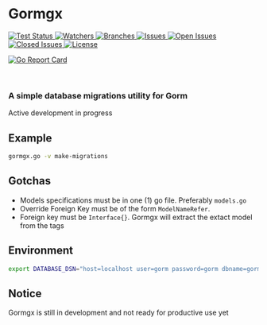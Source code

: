 # Gormgx

<a href="https://github.com/kineticengines/gormgx/actions?query=workflow%3ATests+branch%3Amain">
    <img src="https://github.com/kineticengines/gormgx/workflows/Tests/badge.svg" alt="Test Status" />
</a>

<a href="https://badgen.net/github/watchers/kineticengines/gormgx">
    <img src="https://badgen.net/github/watchers/kineticengines/gormgx" alt="Watchers"/>
</a>

<a href="https://badgen.net/github/branches/kineticengines/gormgx">
    <img src="https://badgen.net/github/branches/kineticengines/gormgx" alt="Branches" />
</a>

<a href="https://badgen.net/github/issues/kineticengines/gormgx">
    <img src="https://badgen.net/github/issues/kineticengines/gormgx" alt="Issues" />
</a>

<a href="https://badgen.net/github/open-issues/kineticengines/gormgx">
    <img src="https://badgen.net/github/open-issues/kineticengines/gormgx" alt="Open Issues" />
</a>

<a href="https://badgen.net/github/closed-issues/kineticengines/gormgx">
    <img src="https://badgen.net/github/closed-issues/kineticengines/gormgx" alt="Closed Issues" />
</a>

<a href="https://badgen.net/github/license/kineticengines/gormgx">
    <img src="https://badgen.net/github/license/kineticengines/gormgx" alt="License" />
</a>

[![Go Report Card](https://goreportcard.com/badge/github.com/kineticengines/gormgx)](https://goreportcard.com/report/github.com/kineticengines/gormgx)

<br>

### A simple database migrations utility for Gorm

Active development in progress

## Example

```sh
gormgx.go -v make-migrations
```

## Gotchas

- Models specifications must be in one (1) go file. Preferably `models.go`
- Override Foreign Key must be of the form `ModelNameRefer`.
- Foreign key must be `Interface{}`. Gormgx will extract the extact model from the tags

## Environment

```sh
export DATABASE_DSN="host=localhost user=gorm password=gorm dbname=gorm port=9920 sslmode=disable TimeZone=Africa/Nairobi"
```

## Notice

Gormgx is still in development and not ready for productive use yet
